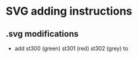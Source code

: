 # SVG adding instructions
## .svg modifications
* add st300 (green) st301 (red) st302 (grey) to <style>
		'''
		.st300 {fill:#a0a0a0;stroke:#c8c8c8;stroke-linecap:round;stroke-linejoin:round;stroke-width:0.45}
		.st301 {fill:#00b050;stroke:#c8c8c8;stroke-linecap:round;stroke-linejoin:round;stroke-width:0.45}		
		.st302 {fill:#ff5050;stroke:#c8c8c8;stroke-linecap:round;stroke-linejoin:round;stroke-width:0.45}
		.st500 {font-size:1em;font-weight:normal}
		.st501 {fill:#000000;font-family:Calibri;font-size:1.08334em;font-weight:bold}
		'''


* clean all table text:
* rename port
## scripts/animate_flow.py modifications
* in the output list, append the new svg file